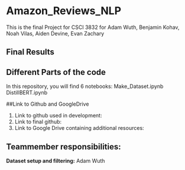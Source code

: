 # Amazon_Reviews_NLP
This is the final Project for CSCI 3832 for Adam Wuth, Benjamin Kohav, Noah Vilas, Aiden Devine, Evan Zachary

## Final Results

## Different Parts of the code
In this repository, you will find 6 notebooks:
Make_Dataset.ipynb
DistillBERT.ipynb

##Link to Github and GoogleDrive
1. Link to github used in development:
2. Link to final github:
3. Link to Google Drive containing additional resources:

## Teammember responsibilities:
**Dataset setup and filtering:**
Adam Wuth
